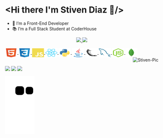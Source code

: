 # <Hi there I'm Stiven Diaz 👋/>


- 🥇 I’m a Front-End Developer
- 📚 I’m a Full Stack Student at CoderHouse
<!-- - 🖥️ I’m looking to work as a Front-End Developer and gain experience -->

<div align="center">
  <a href="https://github.com/StivenDz">
  <img height="180em" src="https://github-readme-stats.vercel.app/api?username=StivenDz&show_icons=true&theme=dark&?count_private=true"/>
  <img height="180em" src="https://github-readme-stats.vercel.app/api/top-langs/?username=StivenDz&layout=compact&langs_count=10&theme=dark"/>
</div>
<div style="display: inline_block"><br>
  <img align="center" alt="Stiven-HTML" height="30" width="40" src="https://raw.githubusercontent.com/devicons/devicon/master/icons/html5/html5-original.svg">
  <img align="center" alt="Stiven-CSS" height="30" width="40" src="https://raw.githubusercontent.com/devicons/devicon/master/icons/css3/css3-original.svg">
  <img align="center" alt="Stiven-Js" height="30" width="40" src="https://raw.githubusercontent.com/devicons/devicon/master/icons/javascript/javascript-plain.svg">
  <img align="center" alt="Stiven-React" height="30" width="40" src="https://raw.githubusercontent.com/devicons/devicon/master/icons/react/react-original.svg">
  <img align="center" alt="Stiven-Python" height="30" width="40" src="https://raw.githubusercontent.com/devicons/devicon/master/icons/python/python-original.svg">
  <img align="center" alt="Stiven-Java" height="30" width="40" src="https://raw.githubusercontent.com/devicons/devicon/master/icons/java/java-original.svg">
   <img align="center" alt="Stiven-Flask" height="30" width="40" src="https://raw.githubusercontent.com/devicons/devicon/master/icons/flask/flask-original.svg">
  <img align="center" alt="Stiven-mySQL" height="30" width="40" src="https://raw.githubusercontent.com/devicons/devicon/master/icons/mysql/mysql-plain.svg">
  <img align="center" alt="Stiven-NodeJs" height="30" width="40" src="https://raw.githubusercontent.com/devicons/devicon/master/icons/nodejs/nodejs-original.svg">
   <img align="center" alt="Stiven-MongoDB" height="30" width="40" src="https://raw.githubusercontent.com/devicons/devicon/master/icons/mongodb/mongodb-original.svg">
  <img class="profileImg" align="right" alt="Stiven-Pic" height="150" src="https://ca.slack-edge.com/E01BXJ5C1PT-U030YNXQ1J5-124720b46328-512">
</div>
  
  ##
 
<div> 
  <a href = "mailto:stivendiazh@gmail.com"><img src="https://img.shields.io/badge/-Gmail-%23333?style=for-the-badge&logo=gmail&logoColor=white" target="_blank"></a>
  <a href="https://www.linkedin.com/in/stiven-diaz-3892aa224" target="_BLANK"><img src="https://img.shields.io/badge/-LinkedIn-%230077B5?style=for-the-badge&logo=linkedin&logoColor=white" target="_BLANK"></a> 
  <a href="https://instagram.com/stiven_dz" target="_blank"><img src="https://img.shields.io/badge/-Instagram-%23E4405F?style=for-the-badge&logo=instagram&logoColor=white" target="_blank"></a>
 
  ![Snake animation](https://github.com/StivenDz/StivenDz/blob/output/github-contribution-grid-snake.svg)

 
</div>

